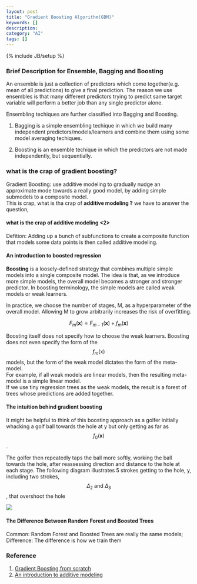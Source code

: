 ```yaml
---
layout: post
title: "Gradient Boosting Algorithm(GBM)"
keywords: []
description: 
category: "AI"
tags: []
---
```

{% include JB/setup %}


### Brief Description for Ensemble, Bagging and Boosting

An ensemble is just a collection of predictors which come together(e.g. mean of all predictions)
to give a final prediction. The reason we use ensembles is that many different predictors trying to
predict same target variable will perform a better job than any single predictor alone. <br />

Ensembling techiques are further classified into Bagging and Boosting.

1. Bagging is a simple ensembling techique in which we build many independent predictors/models/learners
and combine them using some model averaging techiques.

2. Boosting is an ensemble techique in which the predictors are not made independently, but sequentially.


### what is the crap of gradient boosting?

Gradient Boosting: use additive modeling to gradually nudge an approximate mode towards a really good model,
by adding simple submodels to a composite model. <br />
This is crap, what is tha crap of **additive modeling ?**
we have to answer the question,

#### what is the crap of additive modeling <2>

Defition: Adding up a bunch of subfunctions to create a composite function that models some data points 
is then called additive modeling.

#### An introduction to boosted regression

**Boosting** is a loosely-defined strategy that combines multiple simple models into a single composite model.
The idea is that, as we introduce more simple models, the overall model becomes a stronger and stronger predictor.
In boosting terminology, the simple models are called weak models or weak learners. <br />

In practice, we choose the number of stages, M, as a hyperparameter of the overall model. Allowing M to grow arbitrarily
increases the risk of overfitting.

$$
F_{m}(\mathbf{x})=F_{m-1}(\mathbf{x})+f_{m}(\mathbf{x})
$$

Boosting itself does not specify how to choose the weak learners. Boosting does not even specify the form of the 
$$
f_{m}(\mathrm{x})
$$ models, but the form of the weak model dictates the form of the meta-model. <br />
For example, if all weak models are linear models, then the resulting meta-model is a simple linear model. <br />
If we use tiny regression trees  as the weak models, the result is a forest of trees whose predictions are added together.

#### The intuition behind gradient boosting
It might be helpful to think of this boosting approach as a golfer initially whacking a golf ball towards the hole at y
but only getting as far as $$
f_{0}(\mathbf{x})
$$. 

The golfer then repeatedly taps the ball more softly, working the ball towards the hole, after reassessing direction and distance
to the hole at each stage. The following diagram illustrates 5 strokes getting to the hole, y, including two strokes,
$$
\Delta_{2} \text { and } \Delta_{3}
$$, that overshoot the hole

<img src="{{IMAGE_PATH}}/GBM-golfer.png" height="" width="" />


#### The Difference Between Random Forest and Boosted Trees
Common: Random Forest and Boosted Trees are really the same models;
Difference: The difference is how we train them


### Reference

1. [Gradient Boosting from scratch](https://medium.com/mlreview/gradient-boosting-from-scratch-1e317ae4587d)
2. [An introduction to additive modeling](https://explained.ai/gradient-boosting/L2-loss.html)
